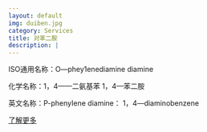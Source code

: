 ```yaml
---
layout: default
img: duiben.jpg
category: Services
title: 对苯二胺
description: |
---
```

  <p>ISO通用名称：O—phey1enediamine diamine</p>
  <p>化学名称：1，4——二氨基苯  1，4—苯二胺</p>
  <p>英文名称：P-phenyIene diamine： 1，4—diaminobenzene</p>
  <p><a href="http://join.deathtothestockphoto.com//">了解更多</a></p>
  